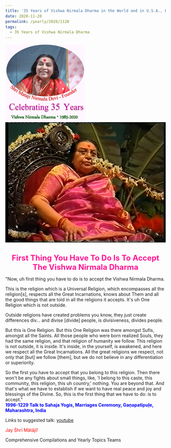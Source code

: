 ```yaml
---
title: '35 Years of Vishwa Nirmala Dharma in the World and in U.S.A., Post 18'
date: 2020-11-20
permalink: /yearly/2020/1120
tags:
  - 35 Years of Vishwa Nirmala Dharma
---
```


<div style="text-align: left"><img src="/images/Celebrating35YearsVishwaNirmalaDharma.png" width="250" /></div>

<div style="text-align: center"><img src="/images/image551.tiff" /></div>

<br>
<p style="color:DeepPink; text-align:center">
<font size="+2"><b>First Thing You Have To Do Is To Accept The Vishwa Nirmala Dharma</b><br></font>
</p>

<p>
"Now, uh first thing you have to do is to accept the Vishwa Nirmala Dharma. 

This is the religion which is a Universal Religion, which encompasses all the religion[s], respects all the Great Incarnations, knows about Them and all the good things that are told in all the religions it accepts. It's uh One Religion which is not outside. 

Outside religions have created problems you know, they just create differences div... and divise [divide] people, is divisiveness, divides people. 

But this is One Religion. But this One Religion was there amongst Sufis, amongst all the Saints. All those people who were born realized Souls, they had the same religion, and that religion of humanity we follow. This religion is not outside, it is inside. It's inside, in the yourself, is awakened, and here we respect all the Great Incarnations. All the great religions we respect, not only that [but] we follow [them], but we do not believe in any differentiation or superiority. 

So the first you have to accept that you belong to this religion. Then there won't be any fights about small things, like, 'I belong to this caste, this community, this religion, this uh country,' nothing. You are beyond that. And that's what we have to establish if we want to have real peace and joy and blessings of the Divine. So, this is the first thing that we have to do: is to accept."<br>
<font color="blue"><b>1996-1229 Talk to Sahaja Yogis, Marriages Ceremony, Gaṇapatīpuḷe, Maharashtra, India</b></font><br>
</p>

Links to suggested talk: <a href="https://www.youtube.com/watch?v=5lpKhCCFDog"> youtube</a><br>

<p style="color:red;">Jay Śhrī Mātājī!<br></p>

Comprehensive Compilations and Yearly Topics Teams